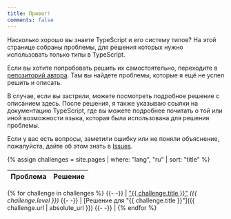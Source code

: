 ```yaml
---
title: Привет!
comments: false
---
```


Насколько хорошо вы знаете TypeScript и его систему типов?
На этой странице собраны проблемы, для решения которых нужно использовать только типы в TypeScript.

Если вы хотите попробовать решить их самостоятельно, переходите в [репозиторий автора](https://github.com/type-challenges/type-challenges).
Там вы найдете проблемы, которые я ещё не успел решить и описать.

В случае, если вы застряли, можете посмотреть подробное решение с описанием здесь.
После решения, я также указываю ссылки на документацию TypeScript, где вы можете подробнее почитать о той или иной возможности языка, которая была использована для решения проблемы.

Если у вас есть вопросы, заметили ошибку или не поняли объяснение, пожалуйста, дайте об этом знать в [Issues](https://github.com/ghaiklor/type-challenges-solutions/issues).

{% assign challenges = site.pages | where: "lang", "ru" | sort: "title" %}

| Проблема | Решение |
| :------: | :-----: |
{% for challenge in challenges %}
{{- -}} | ["{{ challenge.title }}"](<https://tsch.js.org/{{ challenge.id }}>) _({{ challenge.level }})_
{{- -}} | [Решение для "{{ challenge.title }}"]({{ challenge.url | absolute_url }})
{{- -}} |
{% endfor %}
